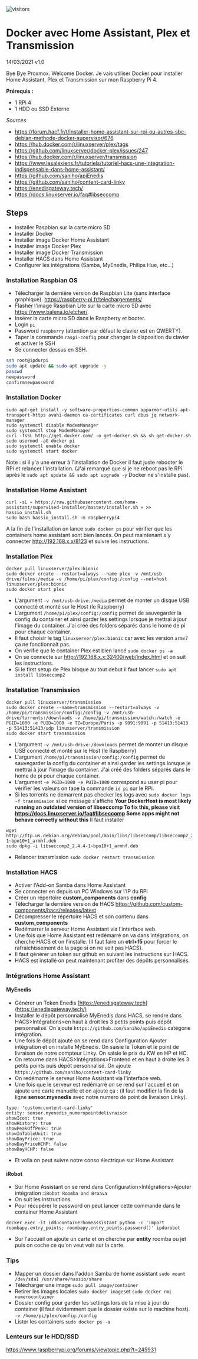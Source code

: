 ![visitors](https://visitor-badge.glitch.me/badge?page_id=ankorez.raspberry&left_color=green&right_color=red)

# Docker avec Home Assistant, Plex et Transmission
14/03/2021
v1.0

Bye Bye Proxmox. Welcome Docker. Je vais utiliser Docker pour installer Home Assistant, Plex et Transmission sur mon Raspberry Pi 4. 

**Prérequis :**
- 1 RPi 4
- 1 HDD ou SSD Externe

*Sources*
- https://forum.hacf.fr/t/installer-home-assistant-sur-rpi-ou-autres-sbc-debian-methode-docker-supervisor/676
- https://hub.docker.com/r/linuxserver/plex/tags
- https://github.com/linuxserver/docker-plex/issues/247
- https://hub.docker.com/r/linuxserver/transmission
- https://www.lesalexiens.fr/tutoriels/tutoriel-hacs-une-integration-indispensable-dans-home-assistant/
- https://github.com/saniho/apiEnedis
- https://github.com/saniho/content-card-linky
- https://enedisgateway.tech/
- https://docs.linuxserver.io/faq#libseccomp

## Steps
- Installer Raspbian sur la carte micro SD
- Installer Docker
- Installer image Docker Home Assistant
- Installer image Docker Plex
- Installer image Docker Transmission
- Installer HACS dans Home Assistant
- Configurer les intégrations (Samba, MyEnedis, Philips Hue, etc...)

### Installation Raspbian OS
- Télécharger la dernière version de Raspbian Lite (sans interface graphique). https://raspberry-pi.fr/telechargements/
- Flasher l'image Raspbian Lite sur la carte micro SD avec https://www.balena.io/etcher/
- Insérer la carte micro SD dans le Raspberry et booter.
- Login `pi`
- Password `raspberry` (attention par défaut le clavier est en QWERTY).
- Taper la commande `raspi-config` pour changer la disposition du clavier et activer le SSH
- Se connecter dessus en SSH.
```bash
ssh root@ipdurpi
sudo apt update && sudo apt upgrade -y
passwd
newpassword
confirmnewpassword
```
### Installation Docker
```
sudo apt-get install -y software-properties-common apparmor-utils apt-transport-https avahi-daemon ca-certificates curl dbus jq network-manager
sudo systemctl disable ModemManager 
sudo systemctl stop ModemManager
curl -fsSL http://get.docker.com/ -o get-docker.sh && sh get-docker.sh
sudo usermod -aG docker pi 
sudo systemctl enable docker 
sudo systemctl start docker
```
Note : si il y'a une erreur à l'installation de Docker il faut juste rebooter le RPi et relancer l'installation. (J'ai remarqué que si je ne reboot pas le RPi après le `sudo apt update && sudo apt upgrade -y` Docker ne s'installe pas).

### Installation Home Assistant
```
curl -sL « https://raw.githubusercontent.com/home-assistant/supervised-installer/master/installer.sh » >> hassio_install.sh
sudo bash hassio_install.sh -m raspberrypi4
```
A la fin de l'installation on lance `sudo docker ps` pour vérifier que les containers home assistant sont bien lancés. On peut maintenant s'y connecter http://192.168.x.x/8123 et suivre les instructions.

### Installation Plex
```
docker pull linuxserver/plex:bionic
sudo docker create --restart=always --name plex -v /mnt/usb-drive/films:/media -v /home/pi/plex/config:/config --net=host linuxserver/plex:bionic
sudo docker start plex
```
- L'argument `-v /mnt/usb-drive:/media` permet de monter un disque USB connecté et monté  sur le Host (le Raspberry)
- L'argument `/home/pi/plex/config:/config` permet de sauvegarder la config du container et ainsi garder les settings lorsque je mettrai à jour l'image du container. J'ai créé des folders séparés dans le home de pi pour chaque container.
- Il faut choisir le tag `linuxserver/plex:bionic` car avec les version `armv7` ça ne fonctionnait pas.
- On vérifie que le container Plex est bien lancé `sudo docker ps -a`
- On se connecte sur http://192.168.x.x:32400/web/index.html et on suit les instructions.
- Si le first setup de Plex bloque au tout debut il faut lancer `sudo apt install libseccomp2`

### Installation Transmission
```
docker pull linuxserver/transmission
sudo docker create --name=transmission --restart=always -v /home/pi/transmission/config:/config -v /mnt/usb-drive/torrents:/downloads -v /home/pi/transmission/watch:/watch -e PGID=1000 -e PUID=1000 -e TZ=Europe/Paris -p 9091:9091 -p 51413:51413 -p 51413:51413/udp linuxserver/transmission
sudo docker start transmission
```
- L'argument `-v /mnt/usb-drive:/downloads` permet de monter un disque USB connecté et monté sur le Host (le Raspberry) 
- L'argument `/home/pi/transmission/config:/config` permet de sauvegarder la config du container et ainsi garder les settings lorsque je mettrai à jour l'image du container. J'ai créé des folders séparés dans le home de pi pour chaque container.
- L'argument `-e PGID=1000 -e PUID=1000` correspond au user pi pour vérifier les valeurs on tape la commande `id pi` sur le RPi.
- Si les torrents ne demarrent pas checker les logs avec `sudo docker logs -f transmission` si ce message s'affiche **Your DockerHost is most likely running an outdated version of libseccomp
To fix this, please visit https://docs.linuxserver.io/faq#libseccomp
Some apps might not behave correctly without this** 
Il faut installer
```  
wget http://ftp.us.debian.org/debian/pool/main/libs/libseccomp/libseccomp2_2.4.4-1~bpo10+1_armhf.deb
sudo dpkg -i libseccomp2_2.4.4-1~bpo10+1_armhf.deb
```
- Relancer transmission `sudo docker restart transmission`

### Installation HACS

- Activer l'Add-on Samba dans Home Assistant
- Se connecter en depuis un PC Windows sur l'IP du RPi
- Créer un répertoire **custom_components** dans **config**
- Télécharger la dernière version de HACS https://github.com/custom-components/hacs/releases/latest
- Décompresser le répertoire HACS et son contenu dans **custom_components**
- Redémarrer le serveur Home Assistant via l'interface web.
- Une fois que Home Assistant est redémarré on va dans intégrations, on cherche HACS et on l'installe. (Il faut faire un **ctrl+f5** pour forcer le rafraichissement de la page si on ne voit pas HACS).
- Il faut générer un token sur github en suivant les instructions sur HACS.
- HACS est installé on peut maintenant profiter des dépôts personnalisés.

### Intégrations Home Assistant

#### MyEnedis
- Générer un Token Enedis [https://enedisgateway.tech](https://enedisgateway.tech/)
- Installer le dépôt personnalisé MyEnedis dans HACS, se rendre dans HACS>Intégrations>en haut à droit les 3 petits points puis dépôt personnalisé. On ajoute `https://github.com/saniho/apiEnedis` catégorie intégration.
- Une fois le dépôt ajouté on se rend dans Configuration Ajouter intégration et on installe MyEnedis. On saisie le Token et le point de livraison de notre compteur Linky. On saisie le prix du KW en HP et HC.
- On retourne dans HACS>Intégrations>Frontend et en haut à droite les 3 petits points puis dépôt personnalisé. On ajoute `https://github.com/saniho/content-card-linky`
- On redémarre le serveur Home Assistant via l'interface web.
- Une fois que le serveur est redémarré on se rend sur l'accueil et on ajoute une carte manuelle et on ajoute ça : (il faut modifier la fin de la ligne **sensor.myenedis** avec notre numero de point de livraison Linky).
```
type: 'custom:content-card-linky'
entity: sensor.myenedis_numeropointdelivraison
showIcon: true
showHistory: true
showPeakOffPeak: true
showInTableUnit: true
showDayPrice: true
showDayPriceHCHP: false
showDayHCHP: false
```
- Et voila on peut suivre notre conso électrique sur Home Assistant
#### iRobot
- Sur Home Assistant on se rend dans Configuration>Intégrations>Ajouter intégration :`iRobot Roomba and Braava`
- On suit les instructions.
- Pour récupérer le password on peut lancer cette commande dans le container Home Assistant
```
docker exec -it idducontainerhomeassistant python -c 'import roombapy.entry_points; roombapy.entry_points.password()' ipdurobot
```
- Sur l'accueil on ajoute un carte et on cherche par **entity** roomba ou jet puis on coche ce qu'on veut voir sur la carte.

### Tips

- Mapper un dossier dans l'addon Samba de home assistant `sudo mount /dev/sda1 /usr/share/hassio/share`
- Télécharger une image `sudo pull image/container`
- Retirer les images locales `sudo docker images`et `sudo docker rmi numerocontainer`
- Dossier config pour garder les settings lors de la mise à jour du container (il faut évidemment que le dossier existe sur le machine host).  `-v /home/pi/plex/config:/config`
- Lister les containers `sudo docker ps -a`

### Lenteurs sur le HDD/SSD
 https://www.raspberrypi.org/forums/viewtopic.php?t=245931
